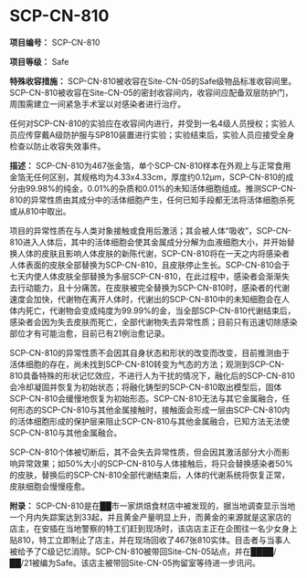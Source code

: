 # SCP-CN-810


**项目编号：** SCP-CN-810

**项目等级：** Safe

**特殊收容措施：** SCP-CN-810被收容在Site-CN-05的Safe级物品标准收容间里。SCP-CN-810被收容在Site-CN-05的密封收容间内，收容间应配备双层防护门，周围需建立一间紧急手术室以对感染者进行治疗。

任何对SCP-CN-810的实验应在收容间内进行，并受到一名4级人员授权；实验人员应传穿戴A级防护服与SP810装置进行实验；实验结束后，实验人员应接受全身检查以防止收容失效事件。


**描述：** SCP-CN-810为467张金箔，单个SCP-CN-810样本在外观上与正常食用金箔无任何区别，其规格均为4.33x4.33cm，厚度约0.12μm，SCP-CN-810的成分由99.98%的纯金，0.01%的杂质和0.01%的未知活体细胞组成。推测SCP-CN-810的异常性质由其成分中的活体细胞产生，任何已知手段都无法将活体细胞杀死或从810中取出。

项目的异常性质在与人类对象接触或食用后激活；其会被人体“吸收”，SCP-CN-810进入人体后，其中的活体细胞会使其金属成分分解为血液细胞大小，并开始替换人体的皮肤且影响人体皮肤的新陈代谢，SCP-CN-810将在一天之内将感染者人体表面的皮肤全部替换为SCP-CN-810，且皮肤停止生长。SCP-CN-810会于七天内使人体皮肤全部替换为多层SCP-CN-810，在此过程中，感染者会渐渐失去行动能力，且十分痛苦。在皮肤被完全替换为SCP-CN-810时，感染者的代谢速度会加快，代谢物在离开人体时，代谢出的SCP-CN-810中的未知细胞会在人体内死亡，代谢物会变成纯度为99.99%的金，当全部SCP-CN-810代谢结束后，感染者会因为失去皮肤而死亡，全部代谢物失去异常性质；目前只有迅速切除感染部位才有可能治愈，目前已有21例治愈记录。

SCP-CN-810的异常性质不会因其自身状态和形状的改变而改变，目前推测由于活体细胞的存在，尚未找到SCP-CN-810转变为气态的方法；观测到SCP-CN-810具备特殊的形状记忆效应，不进行人为干扰的情况下，融化后的SCP-CN-810会冷却凝固并恢复为初始状态；将融化铸型的SCP-CN-810取出模型后，固体SCP-CN-810会缓慢地恢复为初始形态。SCP-CN-810无法与其它金属融合，任何形态的SCP-CN-810与其他金属接触时，接触面会形成一层由SCP-CN-810内的活体细胞形成的保护层来阻止SCP-CN-810与其他金属融合，已知方法无法使SCP-CN-810与其他金属融合。

SCP-CN-810个体被切断后，其不会失去异常性质，但会因其激活部分大小而影响异常效果；如50%大小的SCP-CN-810与人体接触后，将只会替换感染者50%的皮肤，替换后的SCP-CN-810全部代谢结束后，人体的代谢系统将恢复正常，皮肤细胞会慢慢痊愈。

**附录：** SCP-CN-810是在██市一家烘焙食材店中被发现的，据当地调查显示当地一个月内失踪案达到33起，并且黄金产量明显上升，而黄金的来源就是这家店的店主，在安插在当地警察的特工们赶到现场时，该店店主正在企图往一名少女身上贴810，特工立即制止了店主，并在现场回收了467张810实体。目击者与当事人被给予了C级记忆消除。SCP-CN-810被带回Site-CN-05站点，并在████/██/21被编为Safe。该店主被带回Site-CN-05拘留室等待进一步讯问。


